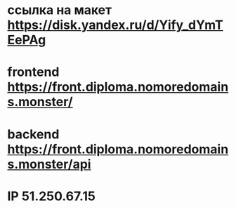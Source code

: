 # ссылка на макет https://disk.yandex.ru/d/Yify_dYmTEePAg
# frontend https://front.diploma.nomoredomains.monster/
# backend https://front.diploma.nomoredomains.monster/api
# IP 51.250.67.15 